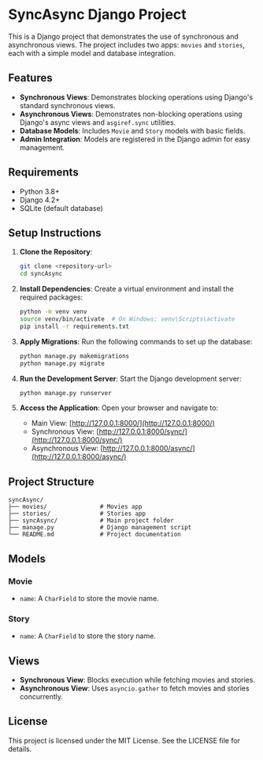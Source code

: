 # SyncAsync Django Project

This is a Django project that demonstrates the use of synchronous and asynchronous views. The project includes two apps: `movies` and `stories`, each with a simple model and database integration.

## Features

- **Synchronous Views**: Demonstrates blocking operations using Django's standard synchronous views.
- **Asynchronous Views**: Demonstrates non-blocking operations using Django's async views and `asgiref.sync` utilities.
- **Database Models**: Includes `Movie` and `Story` models with basic fields.
- **Admin Integration**: Models are registered in the Django admin for easy management.

## Requirements

- Python 3.8+
- Django 4.2+
- SQLite (default database)

## Setup Instructions

1. **Clone the Repository**:
   ```bash
   git clone <repository-url>
   cd syncAsync
   ```

2. **Install Dependencies**:
   Create a virtual environment and install the required packages:
   ```bash
   python -m venv venv
   source venv/bin/activate  # On Windows: venv\Scripts\activate
   pip install -r requirements.txt
   ```

3. **Apply Migrations**:
   Run the following commands to set up the database:
   ```bash
   python manage.py makemigrations
   python manage.py migrate
   ```

4. **Run the Development Server**:
   Start the Django development server:
   ```bash
   python manage.py runserver
   ```

5. **Access the Application**:
   Open your browser and navigate to:
   - Main View: [http://127.0.0.1:8000/](http://127.0.0.1:8000/)
   - Synchronous View: [http://127.0.0.1:8000/sync/](http://127.0.0.1:8000/sync/)
   - Asynchronous View: [http://127.0.0.1:8000/async/](http://127.0.0.1:8000/async/)

## Project Structure

```
syncAsync/
├── movies/               # Movies app
├── stories/              # Stories app
├── syncAsync/            # Main project folder
├── manage.py             # Django management script
└── README.md             # Project documentation
```

## Models

### Movie
- `name`: A `CharField` to store the movie name.

### Story
- `name`: A `CharField` to store the story name.

## Views

- **Synchronous View**: Blocks execution while fetching movies and stories.
- **Asynchronous View**: Uses `asyncio.gather` to fetch movies and stories concurrently.

## License

This project is licensed under the MIT License. See the LICENSE file for details.
